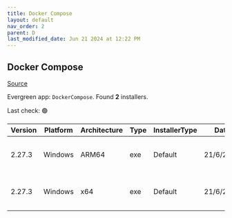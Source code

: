 ```yaml
---
title: Docker Compose
layout: default
nav_order: 2
parent: D
last_modified_date: Jun 21 2024 at 12:22 PM
---
```


## Docker Compose

[Source](https://github.com/docker/compose)

Evergreen app: `DockerCompose`. Found **2** installers.

Last check: 🟢

| Version | Platform | Architecture | Type | InstallerType | Date      | Size     | URI                                                                                                                                                                                              |
| ------- | -------- | ------------ | ---- | ------------- | --------- | -------- | ------------------------------------------------------------------------------------------------------------------------------------------------------------------------------------------------ |
| 2.27.3  | Windows  | ARM64        | exe  | Default       | 21/6/2024 | 61466624 | [https://github.com/docker/compose/releases/download/v2.27.3/docker-compose-windows-aarch64.exe](https://github.com/docker/compose/releases/download/v2.27.3/docker-compose-windows-aarch64.exe) |
| 2.27.3  | Windows  | x64          | exe  | Default       | 21/6/2024 | 64057344 | [https://github.com/docker/compose/releases/download/v2.27.3/docker-compose-windows-x86_64.exe](https://github.com/docker/compose/releases/download/v2.27.3/docker-compose-windows-x86_64.exe)   |
